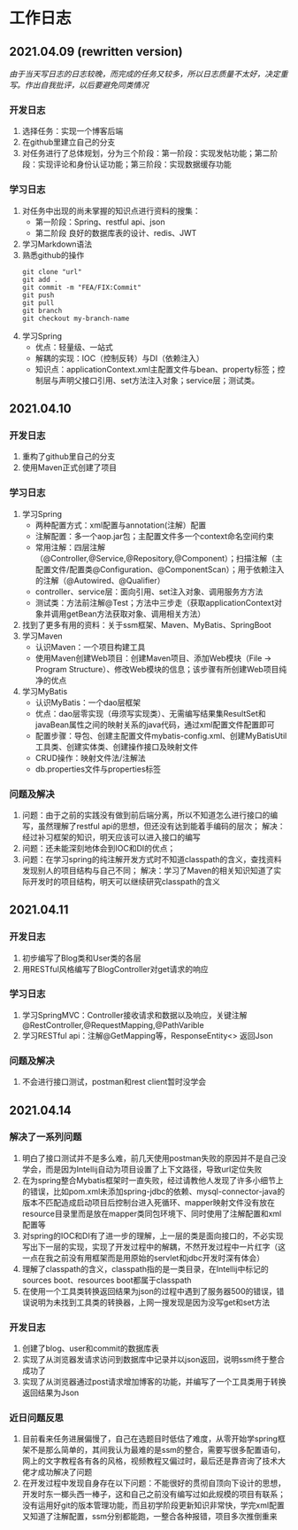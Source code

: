 # 工作日志

<!-- 
## 2021.04.09

### Developing Log
1. 选择任务：实现一个博客后端
2. 建立一些文件夹

### Studying Log
1. Markdown的学习
2. Github的熟悉
	```
	git clone "url"
	git add .
	git commit -m "FEA/FIX:Commit"
	git push
	git pull
	git branch
	git checkout my-branch-name
	```
3. Spring的学习
	* 优点：轻量级、一站式
	* 解耦的实现：IOC（控制反转）与DI（依赖注入）
	* 配置步骤
-->

## 2021.04.09 (rewritten version)

*由于当天写日志的日志较晚，而完成的任务又较多，所以日志质量不太好，决定重写。作出自我批评，以后要避免同类情况*

### 开发日志
1. 选择任务：实现一个博客后端
2. 在github里建立自己的分支
3. 对任务进行了总体规划，分为三个阶段：第一阶段：实现发帖功能；第二阶段：实现评论和身份认证功能；第三阶段：实现数据缓存功能

### 学习日志
1. 对任务中出现的尚未掌握的知识点进行资料的搜集：
	* 第一阶段：Spring、restful api、json
	* 第二阶段 良好的数据库表的设计、redis、JWT
2. 学习Markdown语法
3. 熟悉github的操作
	```
	git clone "url"
	git add .
	git commit -m "FEA/FIX:Commit"
	git push
	git pull
	git branch
	git checkout my-branch-name
	```
4. 学习Spring
	* 优点：轻量级、一站式
	* 解耦的实现：IOC（控制反转）与DI（依赖注入）
	* 知识点：applicationContext.xml主配置文件与bean、property标签；控制层与声明父接口引用、set方法注入对象；service层；测试类。
	
	
## 2021.04.10

### 开发日志
1. 重构了github里自己的分支
2. 使用Maven正式创建了项目

### 学习日志
1. 学习Spring
	* 两种配置方式：xml配置与annotation(注解）配置
	* 注解配置：多一个aop.jar包；主配置文件多一个context命名空间约束
	* 常用注解：四层注解（@Controller,@Service,@Repository,@Component）；扫描注解（主配置文件/配置类@Configuration、@ComponentScan）；用于依赖注入的注解（@Autowired、@Qualifier）
	* controller、service层：面向引用、set注入对象、调用服务方方法
	* 测试类：方法前注解@Test；方法中三步走（获取applicationContext对象并调用getBean方法获取对象、调用相关方法）
2. 找到了更多有用的资料：关于ssm框架、Maven、MyBatis、SpringBoot
3. 学习Maven
	* 认识Maven：一个项目构建工具
	* 使用Maven创建Web项目：创建Maven项目、添加Web模块（File -> Program Structure）、修改Web模块的信息；该步骤有所创建Web项目纯净的优点
4. 学习MyBatis
	* 认识MyBatis：一个dao层框架
	* 优点：dao层零实现（毋须写实现类）、无需编写结果集ResultSet和javaBean属性之间的映射关系的java代码，通过xml配置文件配置即可
	* 配置步骤：导包、创建主配置文件mybatis-config.xml、创建MyBatisUtil工具类、创建实体类、创建操作接口及映射文件
	* CRUD操作：映射文件法/注解法
	* db.properties文件与properties标签
	
### 问题及解决
1. 问题：由于之前的实践没有做到前后端分离，所以不知道怎么进行接口的编写，虽然理解了restful api的思想，但还没有达到能着手编码的层次；	解决：经过补习框架的知识，明天应该可以进入接口的编写
2. 问题：还未能深刻地体会到IOC和DI的优点；
3. 问题：在学习spring的纯注解开发方式时不知道classpath的含义，查找资料发现别人的项目结构与自己不同；	解决：学习了Maven的相关知识知道了实际开发时的项目结构，明天可以继续研究classpath的含义


## 2021.04.11

### 开发日志
1. 初步编写了Blog类和User类的各层
2. 用RESTful风格编写了BlogController对get请求的响应

### 学习日志
1. 学习SpringMVC：Controller接收请求和数据以及响应，关键注解@RestController,@RequestMapping,@PathVarible
2. 学习RESTful api：注解@GetMapping等，ResponseEntity<>	返回Json

### 问题及解决
1. 不会进行接口测试，postman和rest client暂时没学会

## 2021.04.14

### 解决了一系列问题
1. 明白了接口测试并不是多么难，前几天使用postman失败的原因并不是自己没学会，而是因为Intellij自动为项目设置了上下文路径，导致url定位失败
2. 在为spring整合Mybatis框架时一直失败，经过请教他人发现了许多小细节上的错误，比如pom.xml未添加spring-jdbc的依赖、mysql-connector-java的版本不匹配造成启动项目后控制台进入死循环、mapper映射文件没有放在resource目录里而是放在mapper类同包环境下、同时使用了注解配置和xml配置等
3. 对spring的IOC和DI有了进一步的理解，上一层的类是面向接口的，不必实现写出下一层的实现，实现了开发过程中的解耦，不然开发过程中一片红字（这一点在我之前没有用框架而是用原始的servlet和jdbc开发时深有体会）
4. 理解了classpath的含义，classpath指的是一类目录，在Intellij中标记的sources boot、resources boot都属于classpath
5. 在使用一个工具类转换返回结果为json的过程中遇到了服务器500的错误，错误说明为未找到工具类的转换器，上网一搜发现是因为没写get和set方法

### 开发日志
1. 创建了blog、user和commit的数据库表
2. 实现了从浏览器发请求访问到数据库中记录并以json返回，说明ssm终于整合成功了
3. 实现了从浏览器通过post请求增加博客的功能，并编写了一个工具类用于转换返回结果为Json

### 近日问题反思
1. 目前看来任务进展偏慢了，自己在选题目时低估了难度，从零开始学spring框架不是那么简单的，其间我认为最难的是ssm的整合，需要写很多配置语句，网上的文字教程各有各的风格，视频教程又偏过时，最后还是靠咨询了技术大佬才成功解决了问题
2. 在开发过程中发现自身存在以下问题：不能很好的贯彻自顶向下设计的思想，开发时东一榔头西一棒子，这和自己之前没有编写过如此规模的项目有联系；没有运用好git的版本管理功能，而且初学阶段更新知识非常快，学完xml配置又知道了注解配置，ssm分别都能跑，一整合各种报错，项目多次推倒重来
